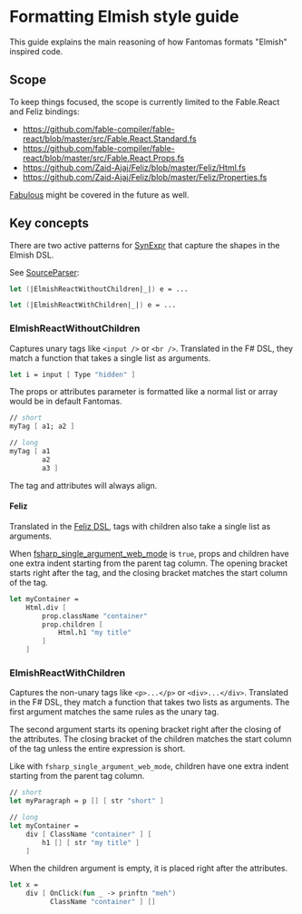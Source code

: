 # Formatting Elmish style guide

This guide explains the main reasoning of how Fantomas formats "Elmish" inspired code.

## Scope

To keep things focused, the scope is currently limited to the Fable.React and Feliz bindings:
- https://github.com/fable-compiler/fable-react/blob/master/src/Fable.React.Standard.fs
- https://github.com/fable-compiler/fable-react/blob/master/src/Fable.React.Props.fs
- https://github.com/Zaid-Ajaj/Feliz/blob/master/Feliz/Html.fs
- https://github.com/Zaid-Ajaj/Feliz/blob/master/Feliz/Properties.fs

[Fabulous](https://fsprojects.github.io/Fabulous/Fabulous.XamarinForms/view.html) might be covered in the future as well.

## Key concepts

There are two active patterns for [SynExpr](https://fsharp.github.io/fsharp-compiler-docs/reference/fsharp-compiler-syntax-synexpr.html) that capture the shapes in the Elmish DSL.

See [SourceParser](../src/Fantomas/SourceParser.fs#:~:text=elmishreactwithoutchildren):
 
```fsharp
let (|ElmishReactWithoutChildren|_|) e = ...

let (|ElmishReactWithChildren|_|) e = ...
````

### ElmishReactWithoutChildren

Captures unary tags like `<input />` or `<br />`.
Translated in the F# DSL, they match a function that takes a single list as arguments.

```fsharp
let i = input [ Type "hidden" ]
```

The props or attributes parameter is formatted like a normal list or array would be in default Fantomas.

```fsharp
// short
myTag [ a1; a2 ]

// long
myTag [ a1
        a2
        a3 ]
```

The tag and attributes will always align.

#### Feliz

Translated in the [Feliz DSL](https://zaid-ajaj.github.io/Feliz/#/Feliz/Syntax), tags with children also take a single list as arguments.

When [fsharp_single_argument_web_mode](./Documentation.md#fsharp_single_argument_web_mode) is `true`, props and children have one extra indent starting from the parent tag column.
The opening bracket starts right after the tag, and the closing bracket matches the start column of the tag.

```fsharp
let myContainer =
    Html.div [
        prop.className "container"
        prop.children [
            Html.h1 "my title"
        ]
    ]
```

### ElmishReactWithChildren

Captures the non-unary tags like `<p>...</p>` or `<div>...</div>`.
Translated in the F# DSL, they match a function that takes two lists as arguments.
The first argument matches the same rules as the unary tag.

The second argument starts its opening bracket right after the closing of the attributes.
The closing bracket of the children matches the start column of the tag unless the entire expression is short.

Like with `fsharp_single_argument_web_mode`, children have one extra indent starting from the parent tag column.


```fsharp
// short
let myParagraph = p [] [ str "short" ]

// long
let myContainer =
    div [ ClassName "container" ] [
        h1 [] [ str "my title" ]
    ]
```

When the children argument is empty, it is placed right after the attributes.

```fsharp
let x =
    div [ OnClick(fun _ -> prinftn "meh")
          ClassName "container" ] []
```
